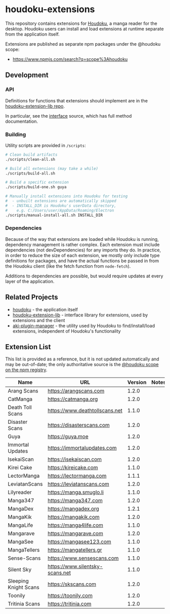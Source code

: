 # houdoku-extensions

This repository contains extensions for
[Houdoku](https://github.com/xgi/houdoku), a manga reader for the
desktop. Houdoku users can install and load extensions at runtime separate
from the application itself.

Extensions are published as separate npm packages under the @houdoku scope:

- <https://www.npmjs.com/search?q=scope%3Ahoudoku>

## Development

### API

Definitions for functions that extensions should implement are in the
[houdoku-extension-lib repo](https://github.com/xgi/houdoku-extension-lib).

In particular, see the
[interface](https://github.com/xgi/houdoku-extension-lib/blob/master/src/interface.ts)
source, which has full method documentation.

### Building

Utility scripts are provided in `/scripts`:

```bash
# Clean build artifacts
./scripts/clean-all.sh

# Build all extensions (may take a while)
./scripts/build-all.sh

# Build a specific extension
./scripts/build-one.sh guya

# Manually install extensions into Houdoku for testing
#  - unbuilt extensions are automatically skipped
#  - INSTALL_DIR is Houdoku's userData directory,
#    e.g. C:/Users/user/AppData/Roaming/Electron
./scripts/manual-install-all.sh INSTALL_DIR
```

### Dependencies

Because of the way that extensions are loaded while Houdoku is running,
dependency management is rather complex. Each extension must include dependencies (not devDependencies) for any imports they do. In practice,
in order to reduce the size of each extension, we mostly only include type
definitions for packages, and have the actual functions be passed in from
the Houdoku client (like the fetch function from `node-fetch`).

Additions to dependencies are possible, but would require updates at every
layer of the application.

## Related Projects

- [houdoku](https://github.com/xgi/houdoku) - the application itself
- [houdoku-extension-lib](https://github.com/xgi/houdoku-extension-lib) -
  interface library for extensions, used by extensions and the client
- [aki-plugin-manager](https://github.com/xgi/aki-plugin-manager) - the
  utility used by Houdoku to find/install/load extensions, independent of
  Houdoku's functionality

## Extension List

This list is provided as a reference, but it is not updated automatically
and may be out-of-date; the only authoritative source is the
[@houdoku scope on the npm registry](https://www.npmjs.com/search?q=scope%3Ahoudoku).

| Name                  | URL                               | Version | Notes |
| --------------------- | --------------------------------- | ------- | ----- |
| Arang Scans           | <https://arangscans.com>          | 1.2.0   |       |
| CatManga              | <https://catmanga.org>            | 1.2.0   |       |
| Death Toll Scans      | <https://www.deathtollscans.net>  | 1.1.0   |       |
| Disaster Scans        | <https://disasterscans.com>       | 1.2.0   |       |
| Guya                  | <https://guya.moe>                | 1.2.0   |       |
| Immortal Updates      | <https://immortalupdates.com>     | 1.2.0   |       |
| IsekaiScan            | <https://isekaiscan.com>          | 1.2.0   |       |
| Kirei Cake            | <https://kireicake.com>           | 1.1.0   |       |
| LectorManga           | <https://lectormanga.com>         | 1.1.1   |       |
| LeviatanScans         | <https://leviatanscans.com>       | 1.2.0   |       |
| Lilyreader            | <https://manga.smuglo.li>         | 1.1.0   |       |
| Manga347              | <https://manga347.com>            | 1.2.0   |       |
| MangaDex              | <https://mangadex.org>            | 1.2.1   |       |
| MangaKik              | <https://mangakik.com>            | 1.2.0   |       |
| MangaLife             | <https://manga4life.com>          | 1.1.0   |       |
| Mangarave             | <https://mangarave.com>           | 1.2.0   |       |
| MangaSee              | <https://mangasee123.com>         | 1.1.0   |       |
| MangaTellers          | <https://mangatellers.gr>         | 1.1.0   |       |
| Sense-Scans           | <https://www.sensescans.com>      | 1.1.0   |       |
| Silent Sky            | <https://www.silentsky-scans.net> | 1.1.0   |       |
| Sleeping Knight Scans | <https://skscans.com>             | 1.2.0   |       |
| Toonily               | <https://toonily.com>             | 1.2.0   |       |
| Tritinia Scans        | <https://tritinia.com>            | 1.2.0   |       |
